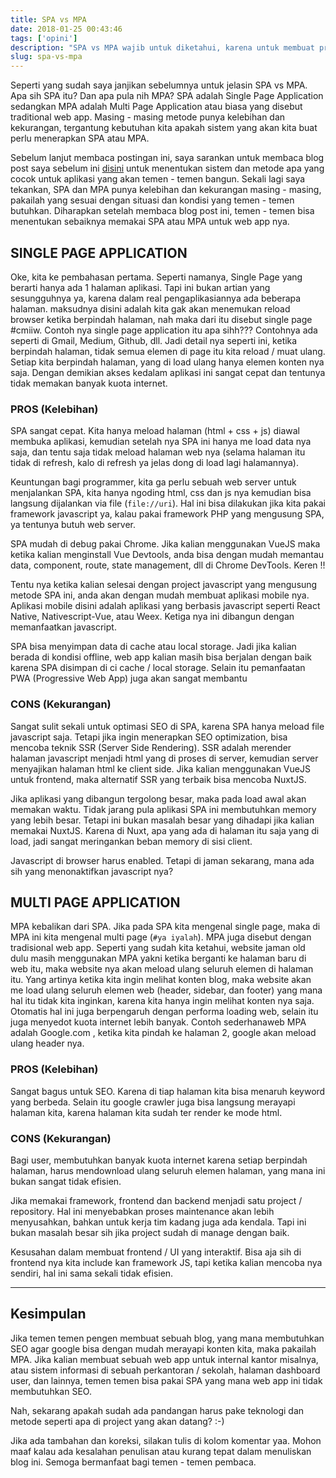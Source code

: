 ```yaml
---
title: SPA vs MPA
date: 2018-01-25 00:43:46
tags: ['opini']
description: "SPA vs MPA wajib untuk diketahui, karena untuk membuat project web kita harus memilih salah satu yang paling cocok dengan kebutuhan dan spesifikasi project yang akan kita bangun."
slug: spa-vs-mpa
---
```


Seperti yang sudah saya janjikan sebelumnya untuk jelasin SPA vs MPA. Apa sih SPA itu? Dan apa pula nih MPA? SPA adalah Single Page Application sedangkan MPA adalah Multi Page Application atau biasa yang disebut traditional web app. Masing - masing metode punya kelebihan dan kekurangan, tergantung kebutuhan kita apakah sistem yang akan kita buat perlu menerapkan SPA atau MPA.

Sebelum lanjut membaca postingan ini, saya sarankan untuk membaca blog post saya sebelum ini [disini](https://nusendra.com/post/menentukan-teknologi-yang-tepat-sebelum-membuat-project) untuk menentukan sistem dan metode apa yang cocok untuk aplikasi yang akan temen - temen bangun. Sekali lagi saya tekankan, SPA dan MPA punya kelebihan dan kekurangan masing - masing, pakailah yang sesuai dengan situasi dan kondisi yang temen - temen butuhkan. Diharapkan setelah membaca blog post ini, temen - temen bisa menentukan sebaiknya memakai SPA atau MPA untuk web app nya.

## SINGLE PAGE APPLICATION

Oke, kita ke pembahasan pertama. Seperti namanya, Single Page yang berarti hanya ada 1 halaman aplikasi. Tapi ini bukan artian yang sesungguhnya ya, karena dalam real pengaplikasiannya ada beberapa halaman. maksudnya disini adalah kita gak akan menemukan reload browser ketika berpindah halaman, nah maka dari itu disebut single page #cmiiw.  Contoh nya single page application itu apa sihh??? Contohnya ada seperti di Gmail, Medium, Github, dll. Jadi detail nya seperti ini, ketika berpindah halaman, tidak semua elemen di page itu kita reload / muat ulang. Setiap kita berpindah halaman, yang di load ulang hanya elemen konten nya saja. Dengan demikian akses kedalam aplikasi ini sangat cepat dan tentunya tidak memakan banyak kuota internet.

### PROS (Kelebihan)

SPA sangat cepat. Kita hanya meload halaman (html + css + js) diawal membuka aplikasi, kemudian setelah nya SPA ini hanya me load data nya saja, dan tentu saja tidak meload halaman web nya (selama halaman itu tidak di refresh, kalo di refresh ya jelas dong di load lagi halamannya).

Keuntungan bagi programmer, kita ga perlu sebuah web server untuk menjalankan SPA, kita hanya ngoding html, css dan js nya kemudian bisa langsung dijalankan via file (`file://uri`). Hal ini bisa dilakukan jika kita pakai framework javascript ya, kalau pakai framework PHP yang mengusung SPA, ya tentunya butuh web server.

SPA mudah di debug pakai Chrome. Jika kalian menggunakan VueJS maka ketika kalian menginstall Vue Devtools, anda bisa dengan mudah memantau data, component, route, state management, dll di Chrome DevTools. Keren !!

Tentu nya ketika kalian selesai dengan project javascript yang mengusung metode SPA ini, anda akan dengan mudah membuat aplikasi mobile nya. Aplikasi mobile disini adalah aplikasi yang berbasis javascript seperti React Native, Nativescript-Vue, atau Weex. Ketiga nya ini dibangun dengan memanfaatkan javascript.

SPA bisa menyimpan data di cache atau local storage. Jadi jika kalian berada di kondisi offline, web app kalian masih bisa berjalan dengan baik karena SPA disimpan di ci cache / local storage. Selain itu pemanfaatan PWA (Progressive Web App) juga akan sangat membantu

### CONS (Kekurangan)

Sangat sulit sekali untuk optimasi SEO di SPA, karena SPA hanya meload file javascript saja. Tetapi jika ingin menerapkan SEO optimization, bisa mencoba teknik SSR (Server Side Rendering). SSR adalah merender halaman javascript menjadi html yang di proses di server, kemudian server menyajikan halaman html ke client side. Jika kalian menggunakan VueJS untuk frontend, maka alternatif SSR yang terbaik bisa mencoba NuxtJS.

Jika aplikasi yang dibangun tergolong besar, maka pada load awal akan memakan waktu. Tidak jarang pula aplikasi SPA ini membutuhkan memory yang lebih besar. Tetapi ini bukan masalah besar yang dihadapi jika kalian memakai NuxtJS. Karena di Nuxt, apa yang ada di halaman itu saja yang di load, jadi sangat meringankan beban memory di sisi client.

Javascript di browser harus enabled. Tetapi di jaman sekarang, mana ada sih yang menonaktifkan javascript nya?

## MULTI PAGE APPLICATION

MPA kebalikan dari SPA. Jika pada SPA kita mengenal single page, maka di MPA ini kita mengenal multi page (`#ya iyalah`). MPA juga disebut dengan tradisional web app. Seperti yang sudah kita ketahui, website jaman old dulu masih menggunakan MPA yakni ketika berganti ke halaman baru di web itu, maka website nya akan meload ulang seluruh elemen di halaman itu. Yang artinya ketika kita ingin melihat konten blog, maka website akan me load ulang seluruh elemen web (header, sidebar, dan footer) yang mana hal itu tidak kita inginkan, karena kita hanya ingin melihat konten nya saja. Otomatis hal ini juga berpengaruh dengan performa loading web, selain itu juga menyedot kuota internet lebih banyak. Contoh sederhanaweb MPA adalah Google.com , ketika kita pindah ke halaman 2, google akan meload ulang header nya.

### PROS (Kelebihan)

Sangat bagus untuk SEO. Karena di tiap halaman kita bisa menaruh keyword yang berbeda. Selain itu google crawler juga bisa langsung merayapi halaman kita, karena halaman kita sudah ter render ke mode html.

### CONS (Kekurangan)

Bagi user, membutuhkan banyak kuota internet karena setiap berpindah halaman, harus mendownload ulang seluruh elemen halaman, yang mana ini bukan sangat tidak efisien.

Jika memakai framework, frontend dan backend menjadi satu project / repository. Hal ini menyebabkan proses maintenance akan lebih menyusahkan, bahkan untuk kerja tim kadang juga ada kendala. Tapi ini bukan masalah besar sih jika project sudah di manage dengan baik.

Kesusahan dalam membuat frontend / UI yang interaktif. Bisa aja sih di frontend nya kita include kan framework JS, tapi ketika kalian mencoba nya sendiri, hal ini sama sekali tidak efisien.

<hr/>

## Kesimpulan

Jika temen temen pengen membuat sebuah blog, yang mana membutuhkan SEO agar google bisa dengan mudah merayapi konten kita, maka pakailah MPA. Jika kalian membuat sebuah web app untuk internal kantor misalnya, atau sistem informasi di sebuah perkantoran / sekolah, halaman dashboard user, dan lainnya, temen temen bisa pakai SPA yang mana web app ini tidak membutuhkan SEO.

Nah, sekarang apakah sudah ada pandangan harus pake teknologi dan metode seperti apa di project yang akan datang? :-)

Jika ada tambahan dan koreksi, silakan tulis di kolom komentar yaa. Mohon maaf kalau ada kesalahan penulisan atau kurang tepat dalam menuliskan blog ini. Semoga bermanfaat bagi temen - temen pembaca.
